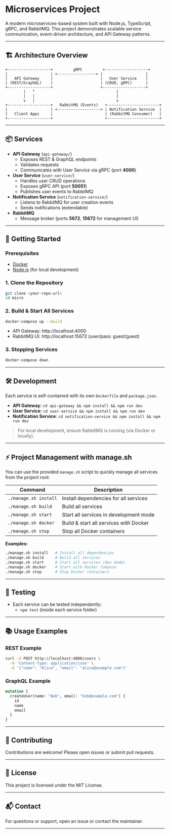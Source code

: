 # Microservices Project

A modern microservices-based system built with Node.js, TypeScript, gRPC, and RabbitMQ. This project demonstrates scalable service communication, event-driven architecture, and API Gateway patterns.

---

## 🏗️ Architecture Overview

```
+-------------------+         gRPC         +-------------------+
|                   | <-----------------> |                   |
|   API Gateway     |                     |   User Service    |
| (REST/GraphQL)    |                     | (CRUD, gRPC)      |
+-------------------+                     +-------------------+
        |   ^                                    |
        |   |                                    |
        v   |                                    v
+-------------------+   RabbitMQ (Events)   +-----------------------+
|                   | <-------------------> | Notification Service  |
|   Client Apps     |                       | (RabbitMQ Consumer)   |
+-------------------+                       +-----------------------+
```

---

## 📦 Services

- **API Gateway** (`api-gateway/`)
  - Exposes REST & GraphQL endpoints
  - Validates requests
  - Communicates with User Service via gRPC (port **4000**)
- **User Service** (`user-service/`)
  - Handles user CRUD operations
  - Exposes gRPC API (port **50051**)
  - Publishes user events to RabbitMQ
- **Notification Service** (`notification-service/`)
  - Listens to RabbitMQ for user creation events
  - Sends notifications (extendable)
- **RabbitMQ**
  - Message broker (ports **5672**, **15672** for management UI)

---

## 🚀 Getting Started

### Prerequisites

- [Docker](https://www.docker.com/get-started)
- [Node.js](https://nodejs.org/) (for local development)

### 1. Clone the Repository

```sh
git clone <your-repo-url>
cd micro
```

### 2. Build & Start All Services

```sh
docker-compose up --build
```

- API Gateway: http://localhost:4000
- RabbitMQ UI: http://localhost:15672 (user/pass: guest/guest)

### 3. Stopping Services

```sh
docker-compose down
```

---

## 🛠️ Development

Each service is self-contained with its own `Dockerfile` and `package.json`.

- **API Gateway**: `cd api-gateway && npm install && npm run dev`
- **User Service**: `cd user-service && npm install && npm run dev`
- **Notification Service**: `cd notification-service && npm install && npm run dev`

> For local development, ensure RabbitMQ is running (via Docker or locally).

---

## ⚡ Project Management with manage.sh

You can use the provided `manage.sh` script to quickly manage all services from the project root:

| Command               | Description                            |
| --------------------- | -------------------------------------- |
| `./manage.sh install` | Install dependencies for all services  |
| `./manage.sh build`   | Build all services                     |
| `./manage.sh start`   | Start all services in development mode |
| `./manage.sh docker`  | Build & start all services with Docker |
| `./manage.sh stop`    | Stop all Docker containers             |

**Examples:**

```sh
./manage.sh install   # Install all dependencies
./manage.sh build     # Build all services
./manage.sh start     # Start all services (dev mode)
./manage.sh docker    # Start with Docker Compose
./manage.sh stop      # Stop Docker containers
```

---

## 🧪 Testing

- Each service can be tested independently:
  - `npm test` (inside each service folder)

---

## 📚 Usage Examples

### REST Example

```sh
curl -X POST http://localhost:4000/users \
  -H 'Content-Type: application/json' \
  -d '{"name": "Alice", "email": "alice@example.com"}'
```

### GraphQL Example

```graphql
mutation {
  createUser(name: "Bob", email: "bob@example.com") {
    id
    name
    email
  }
}
```

---

## 🤝 Contributing

Contributions are welcome! Please open issues or submit pull requests.

---

## 📄 License

This project is licensed under the MIT License.

---

## 📬 Contact

For questions or support, open an issue or contact the maintainer.

---

<!-- Optionally, add a real architecture diagram image here -->
<!-- ![Architecture Diagram](docs/architecture.png) -->
